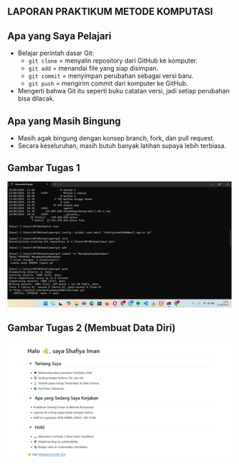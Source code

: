 ## LAPORAN PRAKTIKUM METODE KOMPUTASI ##

## Apa yang Saya Pelajari
- Belajar perintah dasar Git:  
  - `git clone` = menyalin repository dari GitHub ke komputer.  
  - `git add` = menandai file yang siap disimpan.  
  - `git commit` = menyimpan perubahan sebagai versi baru.  
  - `git push` = mengirim commit dari komputer ke GitHub.  
- Mengerti bahwa Git itu seperti buku catatan versi, jadi setiap perubahan bisa dilacak.

## Apa yang Masih Bingung
- Masih agak bingung dengan konsep branch, fork, dan pull request.  
- Secara keseluruhan, masih butuh banyak latihan supaya lebih terbiasa.

## Gambar Tugas 1
![Tugas Gambar](Gambar1.png)

## Gambar Tugas 2 (Membuat Data Diri)
![Tugas Gambar](Gambar2.jpg)
